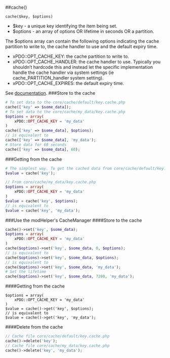 ##cache()

```cache($key, $options)```
- $key - a unique key identifying the item being set.
- $options - an array of options OR lifetime in seconds OR a partition.

The $options array can contain the following options indicating the cache partition to write to, the cache handler to use and the default expiry time.
- xPDO::OPT_CACHE_KEY: the cache partition to write to.
- xPDO::OPT_CACHE_HANDLER: the cache handler to use. Typically you shouldn’t hardcode this and instead let the specific implementation handle the cache handler via system settings (ie cache_PARTITION_handler system setting).
- xPDO::OPT_CACHE_EXPIRES: the default expiry time. 

See [documentation](https://docs.modx.com/revolution/2.x/developing-in-modx/advanced-development/caching).
###Store to the cache
```php
# To set data to the core/cache/default/key.cache.php
cache(['key' => $some_data]);
# To set data to the core/cache/my_data/key.cache.php
$options = array(
    xPDO::OPT_CACHE_KEY = 'my_data'
)
cache(['key' => $some_data], $options);
// is equivalent to
cache(['key' => $some_data], 'my_data');
# Store data for 60 seconds
cache(['key' => $some_data], 60);
```
###Getting from the cache
```php
# The simplest way. To get the cached data from core/cache/default/key.cache.php
$value = cache('key');

// From core/cache/my_data/key.cache.php
$options = array(
    xPDO::OPT_CACHE_KEY = 'my_data' 
)
$value = cache('key', $options);
// is equivalent to
$value = cache('key', 'my_data');
```
###Use the modHelper's CacheManager
####Store to the cache
```php
cache()->set('key', $some_data); 
$options = array(
    xPDO::OPT_CACHE_KEY = 'my_data'
)
cache($options)->set('key', $some_data, 0, $options);
// is equivalent to
cache($options)->set('key', $some_data, $options);
// is equivalent to
cache($options)->set('key', $some_data, 'my_data');
# Set the lifetime
cache($options)->set('key', $some_data, 7200, 'my_data');
```
####Getting from the cache
```
$options = array(
    xPDO::OPT_CACHE_KEY = 'my_data'
)
$value = cache()->get('key', $options);
// is equivalent to
$value = cache()->get('key', 'my_data');
```
####Delete from the cache
```php
// Cache file core/cache/default/key.cache.php
cache()->delete('key');
// Cache file core/cache/my_data/key.cache.php
cache()->delete('key', 'my_data');
```